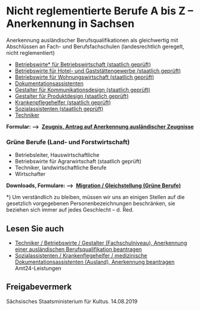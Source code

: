 # Nicht reglementierte Berufe A bis Z – Anerkennung in Sachsen

Anerkennung ausländischer Berufsqualifikationen als gleichwertig mit Abschlüssen an Fach- und Berufsfachschulen (landesrechtlich geregelt, nicht reglementiert)

* [Betriebswirte\* für Betriebswirtschaft (staatlich geprüft)](https://amt24dev.sachsen.de/zufi/leistungen/6001274 "Techniker / Betriebswirte / Gestalter (Fachschulniveau), Anerkennung einer ausländischen Berufsqualifikation beantragen")
* [Betriebswirte für Hotel- und Gaststättengewerbe (staatlich geprüft)](https://amt24dev.sachsen.de/zufi/leistungen/6001274 "Techniker / Betriebswirte / Gestalter (Fachschulniveau), Anerkennung einer ausländischen Berufsqualifikation beantragen")
* [Betriebswirte für Wohnungswirtschaft (staatlich geprüft)](https://amt24dev.sachsen.de/zufi/leistungen/6001274 "Techniker / Betriebswirte / Gestalter (Fachschulniveau), Anerkennung einer ausländischen Berufsqualifikation beantragen")
* [Dokumentationsassistenten](https://amt24dev.sachsen.de/zufi/leistungen/6000612 "Sozialassistenten / Krankenflegehelfer / medizinische Dokumentationsassistenten (Ausland), Anerkennung beantragen")
* [Gestalter für Kommunikationsdesign (staatlich geprüft)](https://amt24dev.sachsen.de/zufi/leistungen/6001274 "Techniker / Betriebswirte / Gestalter (Fachschulniveau), Anerkennung einer ausländischen Berufsqualifikation beantragen")
* [Gestalter für Produktdesign (staatlich geprüft)](https://amt24dev.sachsen.de/zufi/leistungen/6001274 "Techniker / Betriebswirte / Gestalter (Fachschulniveau), Anerkennung einer ausländischen Berufsqualifikation beantragen")
* [Krankenpflegehelfer (staatlich geprüft)](https://amt24dev.sachsen.de/zufi/leistungen/6000612 "Sozialassistenten / Krankenflegehelfer / medizinische Dokumentationsassistenten (Ausland), Anerkennung beantragen")
* [Sozialassistenten (staatlich geprüft)](https://amt24dev.sachsen.de/zufi/leistungen/6000612 "Sozialassistenten / Krankenflegehelfer / medizinische Dokumentationsassistenten (Ausland), Anerkennung beantragen")
* [Techniker](https://amt24dev.sachsen.de/zufi/leistungen/6001274 "Techniker / Betriebswirte / Gestalter (Fachschulniveau), Anerkennung einer ausländischen Berufsqualifikation beantragen")

**Formular: –> [Zeugnis, Antrag auf Anerkennung ausländischer Zeugnisse](https://www.schule.sachsen.de/622.htm?id=502 "Anerkennung ausländischer Schulzeugnisse, Antrag (www.schule.sachsen.de)")**

### Grüne Berufe (Land- und Forstwirtschaft)

* Betriebsleiter, Hauswirtschaftliche
* Betriebswirte für Agrarwirtschaft (staatlich geprüft)
* Techniker, landwirtschaftliche Berufe
* Wirtschafter

**Downloads, Formulare: –> [Migration / Gleichstellung (Grüne Berufe)](http://www.gruene-berufe.sachsen.de/auslaendische-bildungsnachweise-4474.html "Themenseite \"Migration/Gleichstellung\" (www.Gruene-Berufe-Sachsen.de)")**

\*) Um verständlich zu bleiben, müssen wir uns an einigen Stellen auf die gesetzlich vorgegebenen Personenbezeichnungen beschränken, sie beziehen sich immer auf jedes Geschlecht – d. Red.

## Lesen Sie auch

* [Techniker / Betriebswirte / Gestalter (Fachschulniveau), Anerkennung einer ausländischen Berufsqualifikation beantragen](https://amt24dev.sachsen.de/zufi/leistungen/6001274 "Techniker / Betriebswirte / Gestalter (Fachschulniveau), Anerkennung einer ausländischen Berufsqualifikation beantragen")
* [Sozialassistenten / Krankenflegehelfer / medizinische Dokumentationsassistenten (Ausland), Anerkennung beantragen](https://amt24dev.sachsen.de/zufi/leistungen/6000612 "Sozialassistenten / Krankenflegehelfer / medizinische Dokumentationsassistenten (Ausland), Anerkennung beantragen")  
  Amt24-Leistungen

## Freigabevermerk

Sächsisches Staatsministerium für Kultus. 14.08.2019
